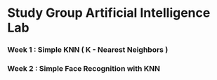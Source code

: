 # Study Group Artificial Intelligence Lab


### Week 1 : Simple KNN ( K - Nearest Neighbors )
### Week 2 : Simple Face Recognition with KNN
